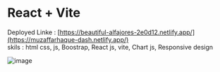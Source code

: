 # React + Vite

Deployed Linke : [https://beautiful-alfajores-2e0d12.netlify.app/](https://muzaffarhaque-dash.netlify.app/)
<br/>
skils : html css, js, Boostrap, React js, vite,  Chart js, Responsive design


![image](https://github.com/user-attachments/assets/99d990e1-fcf5-41e8-814d-4fdd0208f923)
